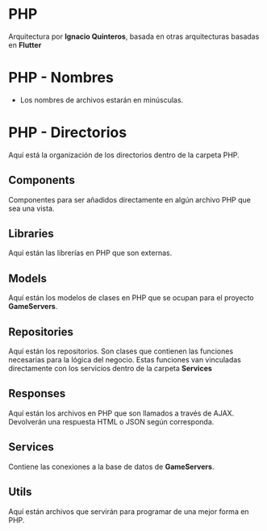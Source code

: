 # PHP

Arquitectura por **Ignacio Quinteros**, basada en otras arquitecturas basadas en **Flutter**

# PHP - Nombres

- Los nombres de archivos estarán en minúsculas.

# PHP - Directorios

Aquí está la organización de los directorios dentro de la carpeta PHP.

## Components

Componentes para ser añadidos directamente en algún archivo PHP que sea una vista.

## Libraries

Aquí están las librerías en PHP que son externas.

## Models

Aquí están los modelos de clases en PHP que se ocupan para el proyecto **GameServers**.

## Repositories

Aquí están los repositorios. Son clases que contienen las funciones necesarias para la lógica del negocio. Estas funciones van vinculadas directamente con los servicios dentro de la carpeta **Services**

## Responses

Aquí están los archivos en PHP que son llamados a través de AJAX. Devolverán una respuesta HTML o JSON según corresponda.

## Services

Contiene las conexiones a la base de datos de **GameServers**.

## Utils

Aquí están archivos que servirán para programar de una mejor forma en PHP.